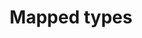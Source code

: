 ---
title: "Mapped types"
description: "You can use a mapped type to create objects by iterating over keys."
dependencies: []
link: "https://www.typescriptlang.org/docs/handbook/2/mapped-types.html"
---